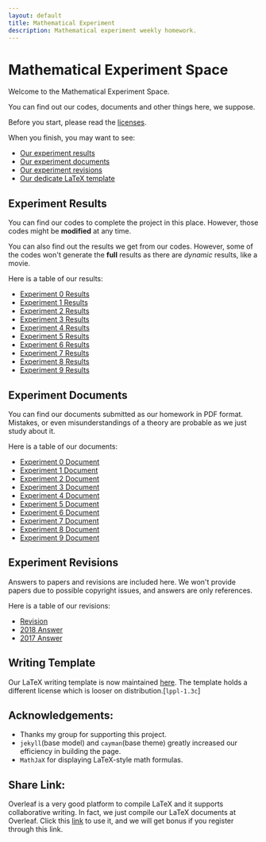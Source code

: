 ```yaml
---
layout: default
title: Mathematical Experiment
description: Mathematical experiment weekly homework.
---
```


# Mathematical Experiment Space

Welcome to the Mathematical Experiment Space. 

You can find out our codes, documents and other things here, we suppose.

Before you start, please read the [licenses](./LICENSE.html). 

When you finish, you may want to see:

* [Our experiment results](#experiment-results)
* [Our experiment documents](#experiment-documents)
* [Our experiment revisions](#experiment-revisions)
* [Our dedicate LaTeX template](#writing-template)

## Experiment Results
You can find our codes to complete the project in this place. However, those codes might be **modified** at any time.

You can also find out the results we get from our codes. However, some of the codes won't generate the **full** results as there are *dynamic* results, like a movie.

Here is a table of our results:

* [Experiment 0 Results](./exp0/experiment0.html)
* [Experiment 1 Results](./exp1/experiment1.html)
* [Experiment 2 Results](./exp2/experiment2.html)
* [Experiment 3 Results](./exp3/experiment3.html)
* [Experiment 4 Results](./exp4/experiment4.html)
* [Experiment 5 Results](./exp5/experiment5.html)
* [Experiment 6 Results](./exp6/experiment6.html)
* [Experiment 7 Results](./exp7/experiment7.html)
* [Experiment 8 Results](./exp8/experiment8.html)
* [Experiment 9 Results](./exp9/experiment9.html)

## Experiment Documents
You can find our documents submitted as our homework in PDF format. Mistakes, or even misunderstandings of a theory are probable as we just study about it.

Here is a table of our documents:

* [Experiment 0 Document](./exp0/exp0.pdf)
* [Experiment 1 Document](./exp1/exp1.pdf)
* [Experiment 2 Document](./exp2/exp2.pdf)
* [Experiment 3 Document](./exp3/exp3.pdf)
* [Experiment 4 Document](./exp4/exp4.pdf)
* [Experiment 5 Document](./exp5/exp5.pdf)
* [Experiment 6 Document](./exp6/exp6.pdf)
* [Experiment 7 Document](./exp7/exp7.pdf)
* [Experiment 8 Document](./exp8/exp8.pdf)
* [Experiment 9 Document](./exp9/exp9.pdf)

## Experiment Revisions
Answers to papers and revisions are included here. We won't provide papers due to possible copyright issues, and answers are only references.

Here is a table of our revisions:

* [Revision](./revision/revision.pdf)
* [2018 Answer](./revision/2018Answer.pdf)
* [2017 Answer](./revision/2017Answer.pdf)

## Writing Template
Our LaTeX writing template is now maintained [here](https://github.com/T0nyX1ang/WHU-MathExpThesis). The template holds a different license which is looser on distribution.[`lppl-1.3c`]

## Acknowledgements:

* Thanks my group for supporting this project.
* `jekyll`(base model) and `cayman`(base theme) greatly increased our efficiency in building the page.
* `MathJaX` for displaying LaTeX-style math formulas.

## Share Link:
Overleaf is a very good platform to compile LaTeX and it supports collaborative writing. In fact, we just compile our LaTeX documents at Overleaf. Click this [link](https://www.overleaf.com?r=de041c52&rm=d&rs=b) to use it, and we will get bonus if you register through this link.
